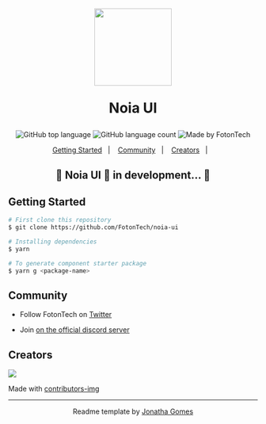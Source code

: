 <h1 align="center">
  <img width="156" src="https://user-images.githubusercontent.com/16243531/129814945-e4ffdba8-d175-480c-aafc-b6b19bd148b8.jpg" />
  <p>Noia UI</p>
</h1>

<p align="center">
  <img alt="GitHub top language" src="https://img.shields.io/github/languages/top/FotonTech/noia-ui?style=flat-square">
  <img alt="GitHub language count" src="https://img.shields.io/github/languages/count/FotonTech/noia-ui?style=flat-square">
  <img alt="Made by FotonTech" src="https://img.shields.io/badge/made%20by-FotonTech-%237519C1?style=flat-square"><br/>
</p>
<p align="center">
  <a href="#getting-started">Getting Started</a>&nbsp;&nbsp;&nbsp;|&nbsp;&nbsp;&nbsp;
  <a href="#community">Community</a>&nbsp;&nbsp;&nbsp;|&nbsp;&nbsp;&nbsp;
  <a href="#creators">Creators</a>&nbsp;&nbsp;&nbsp;|&nbsp;&nbsp;&nbsp;
</p>

<h2 align="center"> 
	🚧  Noia UI 🚀 in development...  🚧
</h2>

## Getting Started

```bash
# First clone this repository
$ git clone https://github.com/FotonTech/noia-ui

# Installing dependencies
$ yarn

# To generate component starter package
$ yarn g <package-name>
```

## Community

- Follow FotonTech on <a href="https://twitter.com/foton_tech">Twitter</a>

- Join <a href="https://discord.com/invite/ir-alem">on the official discord server</a>

## Creators

<a href="https://github.com/fotontech/noia-ui/graphs/contributors">
  <img src="https://contrib.rocks/image?repo=fotontech/noia-ui" />
</a>

Made with [contributors-img](https://contrib.rocks)

<hr />
<p align="center">Readme template by <a href="https://github.com/JonathaGomes">Jonatha Gomes</a></p>
